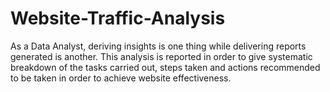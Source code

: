 # Website-Traffic-Analysis
As a Data Analyst, deriving insights is one thing while delivering reports generated is another. This analysis is reported in order to give systematic breakdown of the tasks carried out, steps taken and actions recommended to be taken in order to achieve website effectiveness.
